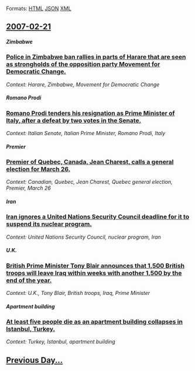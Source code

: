 
Formats: [HTML](2007/02/21/index.html)  [JSON](2007/02/21/index.json)  [XML](2007/02/21/index.xml)  

## [2007-02-21](/news/2007/02/21/index.md)

##### Zimbabwe
### [ Police in Zimbabwe ban rallies in parts of Harare that are seen as strongholds of the opposition party Movement for Democratic Change. ](/news/2007/02/21/police-in-zimbabwe-ban-rallies-in-parts-of-harare-that-are-seen-as-strongholds-of-the-opposition-party-movement-for-democratic-change.md)
_Context: Harare, Zimbabwe, Movement for Democratic Change_

##### Romano Prodi
### [ Romano Prodi tenders his resignation as Prime Minister of Italy, after a defeat by two votes in the Senate. ](/news/2007/02/21/romano-prodi-tenders-his-resignation-as-prime-minister-of-italy-after-a-defeat-by-two-votes-in-the-senate.md)
_Context: Italian Senate, Italian Prime Minister, Romano Prodi, Italy_

##### Premier
### [ Premier of Quebec, Canada, Jean Charest, calls a general election for March 26. ](/news/2007/02/21/premier-of-quebec-canada-jean-charest-calls-a-general-election-for-march-26.md)
_Context: Canadian, Quebec, Jean Charest, Quebec general election, Premier, March 26_

##### Iran
### [ Iran ignores a United Nations Security Council deadline for it to suspend its nuclear program. ](/news/2007/02/21/iran-ignores-a-united-nations-security-council-deadline-for-it-to-suspend-its-nuclear-program.md)
_Context: United Nations Security Council, nuclear program, Iran_

##### U.K.
### [ British Prime Minister Tony Blair announces that 1,500 British troops will leave Iraq within weeks with another 1,500 by the end of the year. ](/news/2007/02/21/british-prime-minister-tony-blair-announces-that-1-500-british-troops-will-leave-iraq-within-weeks-with-another-1-500-by-the-end-of-the-yea.md)
_Context: U.K., Tony Blair, British troops, Iraq, Prime Minister_

##### Apartment building
### [ At least five people die as an apartment building collapses in Istanbul, Turkey. ](/news/2007/02/21/at-least-five-people-die-as-an-apartment-building-collapses-in-istanbul-turkey.md)
_Context: Turkey, Istanbul, apartment building_

## [Previous Day...](/news/2007/02/20/index.md)

